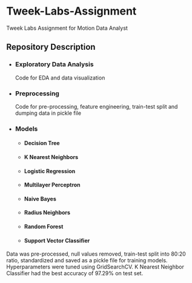 # Tweek-Labs-Assignment
Tweek Labs Assignment for Motion Data Analyst

## Repository Description
- ### Exploratory Data Analysis
  Code for EDA and data visualization
- ### Preprocessing
  Code for pre-processing, feature engineering, train-test split and dumping data in pickle file
- ### Models
  - #### Decision Tree
  - #### K Nearest Neighbors
  - #### Logistic Regression
  - #### Multilayer Perceptron
  - #### Naive Bayes
  - #### Radius Neighbors
  - #### Random Forest
  - #### Support Vector Classifier

Data was pre-processed, null values removed, train-test split into 80:20 ratio, standardized and saved as a pickle file for training models. Hyperparameters were tuned using GridSearchCV. K Nearest Neighbor Classifier had the best accuracy of 97.29% on test set.
